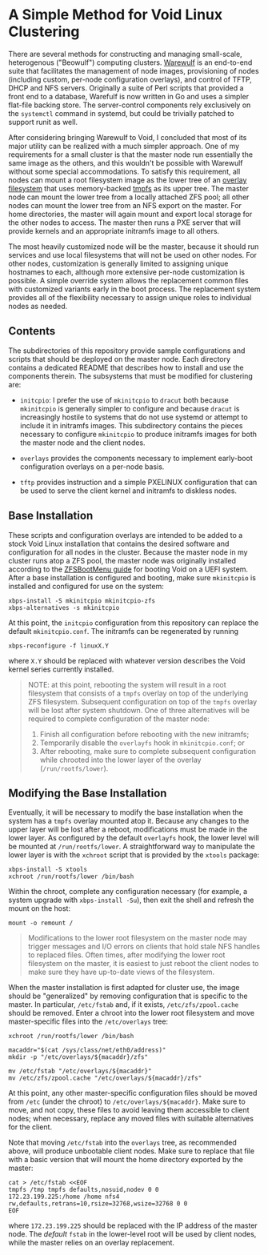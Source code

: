 # A Simple Method for Void Linux Clustering

There are several methods for constructing and managing small-scale,
heterogenous ("Beowulf") computing clusters. [Warewulf](https://warewulf.org/)
is an end-to-end suite that facilitates the management of node images,
provisioning of nodes (including custom, per-node configuration overlays), and
control of TFTP, DHCP and NFS servers. Originally a suite of Perl scripts that
provided a front end to a database, Warefulf is now written in Go and uses a
simpler flat-file backing store. The server-control components rely exclusively
on the `systemctl` command in systemd, but could be trivially patched to
support runit as well.

After considering bringing Warewulf to Void, I concluded that most of its major
utility can be realized with a much simpler approach. One of my requirements
for a small cluster is that the master node run essentially the same image as
the others, and this wouldn't be possible with Warewulf without some special
accommodations. To satisfy this requirement, all nodes can mount a root
filesystem image as the lower tree of an
[overlay filesystem](https://www.kernel.org/doc/html/latest/filesystems/overlayfs.html)
that uses memory-backed
[tmpfs](https://www.kernel.org/doc/html/latest/filesystems/tmpfs.html)
as its upper tree. The master node can mount the lower tree from a locally
attached ZFS pool; all other nodes can mount the lower tree from an NFS export
on the master. For home directories, the master will again mount and export
local storage for the other nodes to access. The master then runs a PXE server
that will provide kernels and an appropriate initramfs image to all others.

The most heavily customized node will be the master, because it should run
services and use local filesystems that will not be used on other nodes. For
other nodes, customization is generally limited to assigning unique hostnames
to each, although more extensive per-node customization is possible. A simple
override system allows the replacement common files with customized variants
early in the boot process. The replacement system provides all of the
flexibility necessary to assign unique roles to individual nodes as needed.

## Contents

The subdirectories of this repository provide sample configurations and scripts
that should be deployed on the master node. Each directory contains a dedicated
README that describes how to install and use the components therein. The
subsystems that must be modified for clustering are:

- `initcpio`: I prefer the use of `mkinitcpio` to `dracut` both because
  `mkinitcpio` is generally simpler to configure and because `dracut` is
  increasingly hostile to systems that do not use systemd or attempt to include
  it in initramfs images. This subdirectory contains the pieces necessary to
  configure `mkinitcpio` to produce initramfs images for both the master node
  and the client nodes.

- `overlays` provides the components necessary to implement early-boot
  configuration overlays on a per-node basis.

- `tftp` provides instruction and a simple PXELINUX configuration that can be
  used to serve the client kernel and initramfs to diskless nodes.

## Base Installation

These scripts and configuration overlays are intended to be added to a stock
Void Linux installation that contains the desired software and configuration
for all nodes in the cluster. Because the master node in my cluster runs atop a
ZFS pool, the master node was originally installed according to the
[ZFSBootMenu guide](https://docs.zfsbootmenu.org/en/v2.2.x/guides/void-linux/uefi.html)
for booting Void on a UEFI system. After a base installation is configured and
booting, make sure `mkinitcpio` is installed and configured for use on the system:

    xbps-install -S mkinitcpio mkinitcpio-zfs
    xbps-alternatives -s mkinitcpio

At this point, the `initcpio` configuration from this repository can replace
the default `mkinitcpio.conf`. The initramfs can be regenerated by running

    xbps-reconfigure -f linuxX.Y

where `X.Y` should be replaced with whatever version describes the Void kernel
series currently installed.

> NOTE: at this point, rebooting the system will result in a root filesystem
> that consists of a `tmpfs` overlay on top of the underlying ZFS filesystem.
> Subsequent configuration on top of the `tmpfs` overlay will be lost after
> system shutdown. One of three alternatives will be required to complete
> configuration of the master node:
>
> 1. Finish all configuration before rebooting with the new initramfs;
> 2. Temporarily disable the `overlayfs` hook in `mkinitcpio.conf`; or
> 3. After rebooting, make sure to complete subsequent configuration while
>    chrooted into the lower layer of the overlay (`/run/rootfs/lower`).

## Modifying the Base Installation

Eventually, it will be necessary to modify the base installation when the
system has a `tmpfs` overlay mounted atop it. Because any changes to the upper
layer will be lost after a reboot, modifications must be made in the lower
layer. As configured by the default `overlayfs` hook, the lower level will be
mounted at `/run/rootfs/lower`. A straightforward way to manipulate the lower
layer is with the `xchroot` script that is provided by the `xtools` package:

    xbps-install -S xtools
    xchroot /run/rootfs/lower /bin/bash

Within the chroot, complete any configuration necessary (for example, a system
upgrade with `xbps-install -Su`), then exit the shell and refresh the mount on
the host:

    mount -o remount /

> Modifications to the lower root filesystem on the master node may trigger
> messages and I/O errors on clients that hold stale NFS handles to replaced
> files. Often times, after modifying the lower root filesystem on the master,
> it is easiest to just reboot the client nodes to make sure they have
> up-to-date views of the filesystem.

When the master installation is first adapted for cluster use, the image should
be "generalized" by removing configuration that is specific to the master. In
particular, `/etc/fstab` and, if it exists, `/etc/zfs/zpool.cache` should be
removed. Enter a chroot into the lower root filesystem and move master-specific
files into the `/etc/overlays` tree:

    xchroot /run/rootfs/lower /bin/bash

    macaddr="$(cat /sys/class/net/eth0/address)"
    mkdir -p "/etc/overlays/${macaddr}/zfs"

    mv /etc/fstab "/etc/overlays/${macaddr}"
    mv /etc/zfs/zpool.cache "/etc/overlays/${macaddr}/zfs"

At this point, any other master-specific configuration files should be moved
from `/etc` (under the chroot) to `/etc/overlays/${macaddr}`. Make sure to
move, and not copy, these files to avoid leaving them accessible to client
nodes; when necessary, replace any moved files with suitable alternatives for
the client.

Note that moving `/etc/fstab` into the `overlays` tree, as recommended above,
will produce unbootable client nodes. Make sure to replace that file with a
basic version that will mount the home directory exported by the master:

    cat > /etc/fstab <<EOF
    tmpfs /tmp tmpfs defaults,nosuid,nodev 0 0
    172.23.199.225:/home /home nfs4 rw,defaults,retrans=10,rsize=32768,wsize=32768 0 0
    EOF

where `172.23.199.225` should be replaced with the IP address of the master
node. The *default* `fstab` in the lower-level root will be used by client
nodes, while the master relies on an overlay replacement.
